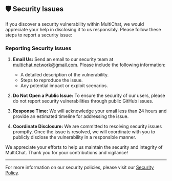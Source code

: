 ## 🛡️ Security Issues

If you discover a security vulnerability within MultiChat, we would appreciate your help in disclosing it to us responsibly. Please follow these steps to report a security issue:

### Reporting Security Issues

1. **Email Us:** Send an email to our security team at [multichat.network@gmail.com](mailto:multichat.network@gmail.com). Please include the following information:
   - A detailed description of the vulnerability.
   - Steps to reproduce the issue.
   - Any potential impact or exploit scenarios.

2. **Do Not Open a Public Issue:** To ensure the security of our users, please do not report security vulnerabilities through public GitHub issues.

3. **Response Time:** We will acknowledge your email less than 24 hours and provide an estimated timeline for addressing the issue.

4. **Coordinate Disclosure:** We are committed to resolving security issues promptly. Once the issue is resolved, we will coordinate with you to publicly disclose the vulnerability in a responsible manner.

We appreciate your efforts to help us maintain the security and integrity of MultiChat. Thank you for your contributions and vigilance!

---

For more information on our security policies, please visit our [Security Policy](https://www.multichat.network/security-policy).

